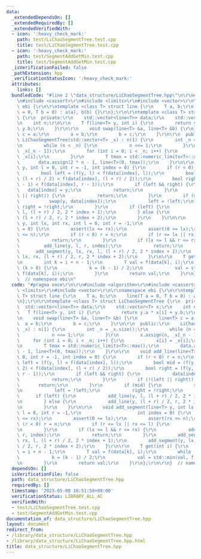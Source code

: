 ```yaml
---
data:
  _extendedDependsOn: []
  _extendedRequiredBy: []
  _extendedVerifiedWith:
  - icon: ':heavy_check_mark:'
    path: test/LiChaoSegmentTree.test.cpp
    title: test/LiChaoSegmentTree.test.cpp
  - icon: ':heavy_check_mark:'
    path: test/SegmentAddGetMin.test.cpp
    title: test/SegmentAddGetMin.test.cpp
  _isVerificationFailed: false
  _pathExtension: hpp
  _verificationStatusIcon: ':heavy_check_mark:'
  attributes:
    links: []
  bundledCode: "#line 2 \"data_structure/LiChaoSegmentTree.hpp\"\n\r\n#include <algorithm>\r\
    \n#include <cassert>\r\n#include <limits>\r\n#include <vector>\r\n\r\nnamespace\
    \ ebi {\r\n\r\ntemplate <class T> struct line {\r\n    T a, b;\r\n    line(T a\
    \ = 0, T b = 0) : a(a), b(b) {}\r\n};\r\n\r\ntemplate <class T> struct LiChaoSegmentTree\
    \ {\r\n  private:\r\n    std::vector<line<T>> data;\r\n    std::vector<T> x;\r\
    \n    int n;\r\n\r\n    T f(line<T> y, int i) {\r\n        return y.a * x[i] +\
    \ y.b;\r\n    }\r\n\r\n    void swap(line<T> &a, line<T> &b) {\r\n        line<T>\
    \ c = a;\r\n        a = b;\r\n        b = c;\r\n    }\r\n\r\n  public:\r\n   \
    \ LiChaoSegmentTree(std::vector<T> _x) : n(1) {\r\n        int _n = _x.size();\r\
    \n        while (n < _n) {\r\n            n <<= 1;\r\n        }\r\n        x.assign(n,\
    \ _x[_n - 1]);\r\n        for (int i = 0; i < _n; i++) {\r\n            x[i] =\
    \ _x[i];\r\n        }\r\n        T tmax = std::numeric_limits<T>::max();\r\n \
    \       data.assign(2 * n - 1, line<T>(0, tmax));\r\n    }\r\n\r\n    void add_line(line<T>\
    \ y, int l = 0, int r = -1, int index = 0) {\r\n        if (r < 0) r = n;\r\n\
    \        bool left = (f(y, l) < f(data[index], l));\r\n        bool mid = (f(y,\
    \ (l + r) / 2) < f(data[index], (l + r) / 2));\r\n        bool right = (f(y, r\
    \ - 1) < f(data[index], r - 1));\r\n        if (left && right) {\r\n         \
    \   data[index] = y;\r\n            return;\r\n        }\r\n        if (!(left\
    \ || right)) {\r\n            return;\r\n        }\r\n        if (mid) {\r\n \
    \           swap(y, data[index]);\r\n            left = !left;\r\n           \
    \ right = !right;\r\n        }\r\n        if (left) {\r\n            add_line(y,\
    \ l, (l + r) / 2, 2 * index + 1);\r\n        } else {\r\n            add_line(y,\
    \ (l + r) / 2, r, 2 * index + 2);\r\n        }\r\n    }\r\n\r\n    void add_segment(line<T>\
    \ y, int lx, int rx, int l = 0, int r = -1,\r\n                     int index\
    \ = 0) {\r\n        assert(lx <= rx);\r\n        assert(0 <= lx);\r\n        assert(rx\
    \ <= n);\r\n        if (r < 0) r = n;\r\n        if (r <= lx || rx <= l) {\r\n\
    \            return;\r\n        }\r\n        if (lx <= l && r <= rx) {\r\n   \
    \         add_line(y, l, r, index);\r\n            return;\r\n        }\r\n  \
    \      add_segment(y, lx, rx, l, (l + r) / 2, 2 * index + 1);\r\n        add_segment(y,\
    \ lx, rx, (l + r) / 2, r, 2 * index + 2);\r\n    }\r\n\r\n    T get(int i) {\r\
    \n        int k = i + n - 1;\r\n        T val = f(data[k], i);\r\n        while\
    \ (k > 0) {\r\n            k = (k - 1) / 2;\r\n            val = std::min(val,\
    \ f(data[k], i));\r\n        }\r\n        return val;\r\n    }\r\n};\r\n\r\n}\
    \  // namespace ebi\n"
  code: "#pragma once\r\n\r\n#include <algorithm>\r\n#include <cassert>\r\n#include\
    \ <limits>\r\n#include <vector>\r\n\r\nnamespace ebi {\r\n\r\ntemplate <class\
    \ T> struct line {\r\n    T a, b;\r\n    line(T a = 0, T b = 0) : a(a), b(b) {}\r\
    \n};\r\n\r\ntemplate <class T> struct LiChaoSegmentTree {\r\n  private:\r\n  \
    \  std::vector<line<T>> data;\r\n    std::vector<T> x;\r\n    int n;\r\n\r\n \
    \   T f(line<T> y, int i) {\r\n        return y.a * x[i] + y.b;\r\n    }\r\n\r\
    \n    void swap(line<T> &a, line<T> &b) {\r\n        line<T> c = a;\r\n      \
    \  a = b;\r\n        b = c;\r\n    }\r\n\r\n  public:\r\n    LiChaoSegmentTree(std::vector<T>\
    \ _x) : n(1) {\r\n        int _n = _x.size();\r\n        while (n < _n) {\r\n\
    \            n <<= 1;\r\n        }\r\n        x.assign(n, _x[_n - 1]);\r\n   \
    \     for (int i = 0; i < _n; i++) {\r\n            x[i] = _x[i];\r\n        }\r\
    \n        T tmax = std::numeric_limits<T>::max();\r\n        data.assign(2 * n\
    \ - 1, line<T>(0, tmax));\r\n    }\r\n\r\n    void add_line(line<T> y, int l =\
    \ 0, int r = -1, int index = 0) {\r\n        if (r < 0) r = n;\r\n        bool\
    \ left = (f(y, l) < f(data[index], l));\r\n        bool mid = (f(y, (l + r) /\
    \ 2) < f(data[index], (l + r) / 2));\r\n        bool right = (f(y, r - 1) < f(data[index],\
    \ r - 1));\r\n        if (left && right) {\r\n            data[index] = y;\r\n\
    \            return;\r\n        }\r\n        if (!(left || right)) {\r\n     \
    \       return;\r\n        }\r\n        if (mid) {\r\n            swap(y, data[index]);\r\
    \n            left = !left;\r\n            right = !right;\r\n        }\r\n  \
    \      if (left) {\r\n            add_line(y, l, (l + r) / 2, 2 * index + 1);\r\
    \n        } else {\r\n            add_line(y, (l + r) / 2, r, 2 * index + 2);\r\
    \n        }\r\n    }\r\n\r\n    void add_segment(line<T> y, int lx, int rx, int\
    \ l = 0, int r = -1,\r\n                     int index = 0) {\r\n        assert(lx\
    \ <= rx);\r\n        assert(0 <= lx);\r\n        assert(rx <= n);\r\n        if\
    \ (r < 0) r = n;\r\n        if (r <= lx || rx <= l) {\r\n            return;\r\
    \n        }\r\n        if (lx <= l && r <= rx) {\r\n            add_line(y, l,\
    \ r, index);\r\n            return;\r\n        }\r\n        add_segment(y, lx,\
    \ rx, l, (l + r) / 2, 2 * index + 1);\r\n        add_segment(y, lx, rx, (l + r)\
    \ / 2, r, 2 * index + 2);\r\n    }\r\n\r\n    T get(int i) {\r\n        int k\
    \ = i + n - 1;\r\n        T val = f(data[k], i);\r\n        while (k > 0) {\r\n\
    \            k = (k - 1) / 2;\r\n            val = std::min(val, f(data[k], i));\r\
    \n        }\r\n        return val;\r\n    }\r\n};\r\n\r\n}  // namespace ebi"
  dependsOn: []
  isVerificationFile: false
  path: data_structure/LiChaoSegmentTree.hpp
  requiredBy: []
  timestamp: '2023-05-08 16:51:58+09:00'
  verificationStatus: LIBRARY_ALL_AC
  verifiedWith:
  - test/LiChaoSegmentTree.test.cpp
  - test/SegmentAddGetMin.test.cpp
documentation_of: data_structure/LiChaoSegmentTree.hpp
layout: document
redirect_from:
- /library/data_structure/LiChaoSegmentTree.hpp
- /library/data_structure/LiChaoSegmentTree.hpp.html
title: data_structure/LiChaoSegmentTree.hpp
---
```

